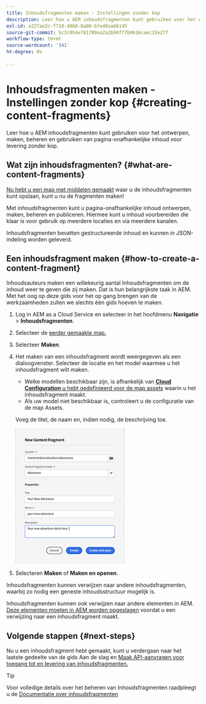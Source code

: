 ```yaml
---
title: Inhoudsfragmenten maken - Instellingen zonder kop
description: Leer hoe u AEM inhoudsfragmenten kunt gebruiken voor het ontwerpen, maken, beheren en gebruiken van pagina-onafhankelijke inhoud voor levering zonder kop.
exl-id: a227ae2c-f710-4968-8a00-bfe48aa66145
source-git-commit: bc3c054e781789aa2a2b94f77b0616caec15e2ff
workflow-type: tm+mt
source-wordcount: '341'
ht-degree: 0%

---
```


# Inhoudsfragmenten maken - Instellingen zonder kop {#creating-content-fragments}

Leer hoe u AEM inhoudsfragmenten kunt gebruiken voor het ontwerpen, maken, beheren en gebruiken van pagina-onafhankelijke inhoud voor levering zonder kop.

## Wat zijn inhoudsfragmenten? {#what-are-content-fragments}

[Nu hebt u een map met middelen gemaakt](create-assets-folder.md) waar u de inhoudsfragmenten kunt opslaan, kunt u nu de fragmenten maken!

Met inhoudsfragmenten kunt u pagina-onafhankelijke inhoud ontwerpen, maken, beheren en publiceren. Hiermee kunt u inhoud voorbereiden die klaar is voor gebruik op meerdere locaties en via meerdere kanalen.

Inhoudsfragmenten bevatten gestructureerde inhoud en kunnen in JSON-indeling worden geleverd.

## Een inhoudsfragment maken {#how-to-create-a-content-fragment}

Inhoudsauteurs maken een willekeurig aantal Inhoudsfragmenten om de inhoud weer te geven die zij maken. Dat is hun belangrijkste taak in AEM. Met het oog op deze gids voor het op gang brengen van de werkzaamheden zullen we slechts één gids hoeven te maken.

1. Log in AEM as a Cloud Service en selecteer in het hoofdmenu **Navigatie** > **Inhoudsfragmenten**.

1. Selecteer de [eerder gemaakte map.](create-assets-folder.md)
1. Selecteer **Maken**.
1. Het maken van een inhoudsfragment wordt weergegeven als een dialoogvenster.
Selecteer de locatie en het model waarmee u het inhoudsfragment wilt maken.

   * Welke modellen beschikbaar zijn, is afhankelijk van [**Cloud Configuration** u hebt gedefinieerd voor de map assets](create-assets-folder.md) waarin u het inhoudsfragment maakt.
   * Als uw model niet beschikbaar is, controleert u de configuratie van de map Assets.

   Voeg de titel, de naam en, indien nodig, de beschrijving toe.

   ![Dialoogvenster Nieuw inhoudsfragment maken](/help/sites-cloud/administering/content-fragments/assets/cfc-console-create.png)

1. Selecteren **Maken** of  **Maken en openen**.

Inhoudsfragmenten kunnen verwijzen naar andere inhoudsfragmenten, waarbij zo nodig een geneste inhoudsstructuur mogelijk is.

Inhoudsfragmenten kunnen ook verwijzen naar andere elementen in AEM. [Deze elementen moeten in AEM worden opgeslagen](/help/assets/manage-digital-assets.md) voordat u een verwijzing naar een inhoudsfragment maakt.

## Volgende stappen {#next-steps}

Nu u een inhoudsfragment hebt gemaakt, kunt u verdergaan naar het laatste gedeelte van de gids Aan de slag en [Maak API-aanvragen voor toegang tot en levering van inhoudsfragmenten.](create-api-request.md)

>[!TIP]
>
>Voor volledige details over het beheren van Inhoudsfragmenten raadpleegt u de [Documentatie over inhoudsfragmenten](/help/sites-cloud/administering/content-fragments/overview.md)
